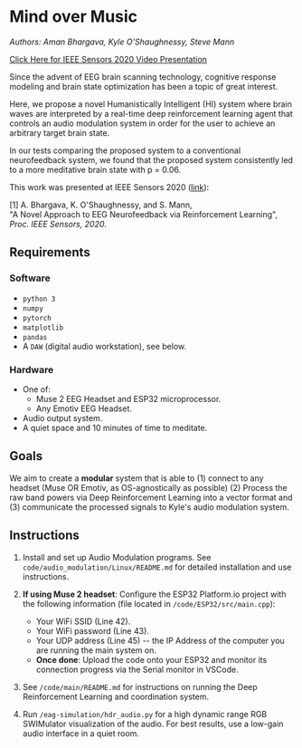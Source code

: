 # Mind over Music

*Authors: Aman Bhargava, Kyle O'Shaughnessy, Steve Mann*

[Click Here for IEEE Sensors 2020 Video Presentation](https://www.youtube.com/watch?v=PuzvJ03wy3A&feature=youtu.be&ab_channel=Aman%27sProjects)

Since the advent of EEG brain scanning technology, cognitive response modeling and brain state optimization has been a topic of great interest. 

Here, we propose a novel Humanistically Intelligent (HI) system where brain waves are interpreted by a real-time deep reinforcement learning agent that controls an audio modulation system in order for the user to achieve an arbitrary target brain state. 

In our tests comparing the proposed system to a conventional neurofeedback system, we found that the proposed system consistently led to a more meditative brain state with p = 0.06.

This work was presented at IEEE Sensors 2020 ([link](https://archive.org/details/pid-6601141)):

<a id="1">[1]</a> 
A. Bhargava, K. O'Shaughnessy, and S. Mann,  
"A Novel Approach to EEG Neurofeedback via Reinforcement Learning", 
*Proc. IEEE Sensors, 2020*.



## Requirements

### Software

* `python 3`
* `numpy`
* `pytorch`
* `matplotlib`
* `pandas`
* A `DAW` (digital audio workstation), see below.

### Hardware

* One of:
  * Muse 2 EEG Headset and ESP32 microprocessor.
  * Any Emotiv EEG Headset.
* Audio output system.
* A quiet space and 10 minutes of time to meditate.

## Goals

We aim to create a **modular** system that is able to (1) connect to any headset (Muse OR Emotiv, as OS-agnostically as possible) (2) Process the raw band powers via Deep Reinforcement Learning into a vector format and (3) communicate the processed signals to Kyle's audio modulation system.

## Instructions

1. Install and set up Audio Modulation programs. See `code/audio_modulation/Linux/README.md` for detailed installation and use instructions.

2. **If using Muse 2 headset**: Configure the ESP32 Platform.io project with the following information (file located in `/code/ESP32/src/main.cpp`):
    * Your WiFi SSID (Line 42).
    * Your WiFi password (Line 43).
    * Your UDP address (Line 45) -- the IP Address of the computer you are running the main system on.
    * **Once done**: Upload the code onto your ESP32 and monitor its connection progress via the Serial monitor in VSCode.

3. See `/code/main/README.md` for instructions on running the Deep Reinforcement Learning and coordination system.

4. Run `/eag-simulation/hdr_audio.py` for a high dynamic range RGB SWIMulator visualization of the audio. For best results, use a low-gain audio interface in a quiet room. 
